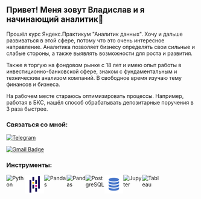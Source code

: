## Привет! Меня зовут Владислав и я начинающий аналитик:hatching_chick:
Прошёл курс Яндекс.Практикум "Аналитик данных". Хочу и дальше развиваться в этой сфере, потому что это очень интересное направление. Аналитика позволяет бизнесу определять свои сильные и слабые стороны, а также выявлять возможности для роста и развития. 

Также я торгую на фондовом рынке с 18 лет и имею опыт работы в инвестиционно-банковской сфере, знаком с фундаментальным и техническим анализом компаний. В свободное время изучаю тему финансов и бизнеса. 

На рабочем месте стараюсь оптимизировать процессы. Например, работая в БКС, нашёл способ обрабатывать депозитарные поручения в 3 раза быстрее.

### Связаться со мной:
<a href="https://t.me/vladislove888">
      <img src="https://cdn-icons-png.flaticon.com/512/2111/2111646.png" width="30" height="30" alt=Telegram /> 
      
[![Gmail Badge](https://img.shields.io/badge/-Gmail-red?style=flat&logo=Gmail&logoColor=white)](mailto:vlaisfil8@gmail.com)      


### Инструменты:
<img align="left" alt="Python" width="50px" img src="https://cdn.jsdelivr.net/gh/devicons/devicon/icons/python/python-original.svg" />
<img align="left" alt="Pandas" width="50px" img src="https://raw.githubusercontent.com/devicons/devicon/1119b9f84c0290e0f0b38982099a2bd027a48bf1/icons/pandas/pandas-original.svg" />
<img align="left" alt="Pandas" width="60px" img src="https://everipedia-storage.s3.amazonaws.com/ProfilePicture/en/Plotly__a0a015/Plotly-logo-01-square.png__95275.png" /> 
 <img align="left" alt="Pandas" width="50px" img src="https://discourse.matplotlib.org/uploads/default/original/2X/b/bcd5309f3f22c0c53f1cf5b94b5f062dd3a9b8da.png" />      
<img align="left" alt="PostgreSQL" width="50px" img src="https://cdn.jsdelivr.net/gh/devicons/devicon/icons/postgresql/postgresql-original.svg" />
<img align="left" alt="SQL" width="50px" src="https://raw.githubusercontent.com/github/explore/80688e429a7d4ef2fca1e82350fe8e3517d3494d/topics/sql/sql.png" />
<img align="left" alt="Jupyter" width="50px"src="https://cdn.jsdelivr.net/gh/devicons/devicon/icons/jupyter/jupyter-original-wordmark.svg" />
<img align="left" alt="Tableau" width="50px"src="https://uploads-ssl.webflow.com/60eecfcc030e0e12979ffefc/613a2ef0cf2bdbdbab128be2_Frame%20203%406x.png" />    
